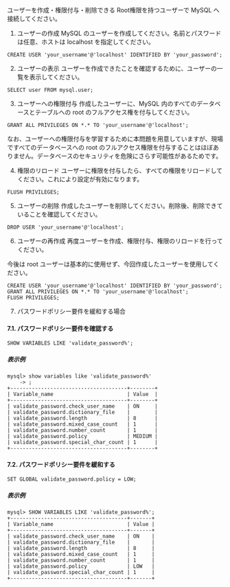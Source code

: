ユーザーを作成・権限付与・削除できる
Root権限を持つユーザーで MySQL へ接続してください。

1. ユーザーの作成
MySQL のユーザーを作成してください。名前とパスワードは任意、ホストは localhost を指定してください。
```
CREATE USER 'your_username'@'localhost' IDENTIFIED BY 'your_password';
```

2. ユーザーの表示
ユーザーを作成できたことを確認するために、ユーザーの一覧を表示してください。
```
SELECT user FROM mysql.user;
```

3. ユーザーへの権限付与
作成したユーザーに、MySQL 内のすべてのデータベースとテーブルへの root のフルアクセス権を付与してください。
```
GRANT ALL PRIVILEGES ON *.* TO 'your_username'@'localhost';
```

なお、ユーザーへの権限付与を学習するために本問題を用意していますが、現場ですべてのデータベースへの root のフルアクセス権限を付与することはほぼありません。データベースのセキュリティを危険にさらす可能性があるためです。

4. 権限のリロード
ユーザーに権限を付与したら、すべての権限をリロードしてください。これにより設定が有効になります。
```
FLUSH PRIVILEGES;
```

5. ユーザーの削除
作成したユーザーを削除してください。削除後、削除できていることを確認してください。
```
DROP USER 'your_username'@'localhost';
```

6. ユーザーの再作成
再度ユーザーを作成、権限付与、権限のリロードを行ってください。

今後は root ユーザーは基本的に使用せず、今回作成したユーザーを使用してください。
```
CREATE USER 'your_username'@'localhost' IDENTIFIED BY 'your_password';
GRANT ALL PRIVILEGES ON *.* TO 'your_username'@'localhost';
FLUSH PRIVILEGES;
```

7. パスワードポリシー要件を緩和する場合

#### 7.1. パスワードポリシー要件を確認する
```
SHOW VARIABLES LIKE 'validate_password%';
```
##### 表示例
```
mysql> show variables like 'validate_password%'
    -> ;
+--------------------------------------+--------+
| Variable_name                        | Value  |
+--------------------------------------+--------+
| validate_password.check_user_name    | ON     |
| validate_password.dictionary_file    |        |
| validate_password.length             | 8      |
| validate_password.mixed_case_count   | 1      |
| validate_password.number_count       | 1      |
| validate_password.policy             | MEDIUM |
| validate_password.special_char_count | 1      |
+--------------------------------------+--------+
```

#### 7.2. パスワードポリシー要件を緩和する
```
SET GLOBAL validate_password.policy = LOW;
```
##### 表示例
```
mysql> SHOW VARIABLES LIKE 'validate_password%';
+--------------------------------------+-------+
| Variable_name                        | Value |
+--------------------------------------+-------+
| validate_password.check_user_name    | ON    |
| validate_password.dictionary_file    |       |
| validate_password.length             | 8     |
| validate_password.mixed_case_count   | 1     |
| validate_password.number_count       | 1     |
| validate_password.policy             | LOW   |
| validate_password.special_char_count | 1     |
+--------------------------------------+-------+
```
